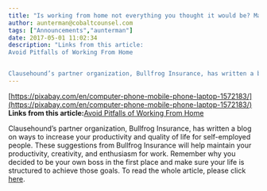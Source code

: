 ```yaml
---
title: "Is working from home not everything you thought it would be? Make these four changes to improve the experience!"
author: aunterman@cobaltcounsel.com
tags: ["Announcements","aunterman"]
date: 2017-05-01 11:02:34
description: "Links from this article:
Avoid Pitfalls of Working From Home


Clausehound’s partner organization, Bullfrog Insurance, has written a blog on wa..."
---
```


[https://pixabay.com/en/computer-phone-mobile-phone-laptop-1572183/](https://pixabay.com/en/computer-phone-mobile-phone-laptop-1572183/)
**Links from this article:**[Avoid Pitfalls of Working From Home](http://bullfroginsurance.com/blog/avoid-pitfalls-of-working-from-home/)

Clausehound’s partner organization, Bullfrog Insurance, has written a blog on ways to increase your productivity and quality of life for self-employed people. These suggestions from Bullfrog Insurance will help maintain your productivity, creativity, and enthusiasm for work. Remember why you decided to be your own boss in the first place and make sure your life is structured to achieve those goals. 
To read the whole article, please click [here](http://bullfroginsurance.com/blog/avoid-pitfalls-of-working-from-home/). 